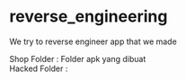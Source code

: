 # reverse_engineering
We try to reverse engineer app that we made 

Shop Folder : Folder apk yang dibuat</br>
Hacked Folder : 
